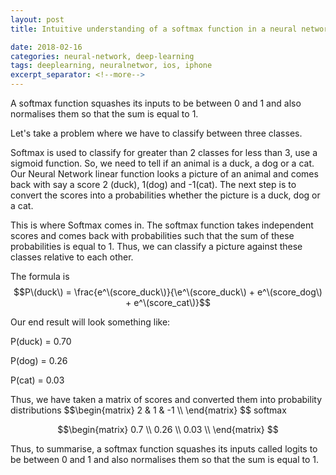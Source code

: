 ```yaml
---
layout: post
title: Intuitive understanding of a softmax function in a neural network 

date: 2018-02-16
categories: neural-network, deep-learning
tags: deeplearning, neuralnetwor, ios, iphone  
excerpt_separator: <!--more-->
---
```


A softmax function squashes its inputs to be between 0 and 1 and also normalises them so that the sum is equal to 1.

Let's take a problem where we have to classify between three classes. 

Softmax is used to classify for greater than 2 classes for less than 3, use a sigmoid function. So, we need to tell if 
an animal is a duck, a dog or a cat. Our Neural Network linear function looks a picture of an animal and comes back with 
say a score 2 (duck), 1(dog) and -1(cat). The next step is to convert the scores into a probabilities 
whether the picture is a duck, dog or a cat. 

This is where Softmax comes in. The softmax function takes independent scores and comes back with probabilities such
that the sum of these probabilities is equal to 1. Thus, we can classify a picture against these classes relative 
to each other. 

The formula is 
$$P\(duck\) = \frac{e^\(score_duck\)}{\e^\(score_duck\) + e^\(score_dog\) + e^\(score_cat\)}$$

Our end result will look something like: <p>
P(duck) = 0.70
<p>
P(dog) = 0.26
<p>
P(cat) = 0.03
<p>
Thus, we have taken a matrix of scores and converted them into probability distributions
$$\begin{matrix}
2 & 1 & -1 \\
\end{matrix}
$$
softmax

$$\begin{matrix}
0.7 \\
0.26 \\
0.03 \\
\end{matrix}
$$


Thus, to summarise, a softmax function squashes its inputs called logits to be between 0 and 1 and also normalises them so that the sum is equal to 1.
